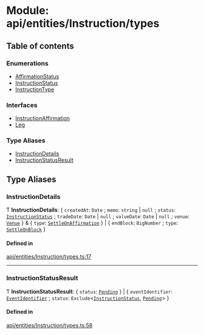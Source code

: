 # Module: api/entities/Instruction/types

## Table of contents

### Enumerations

- [AffirmationStatus](../wiki/api.entities.Instruction.types.AffirmationStatus)
- [InstructionStatus](../wiki/api.entities.Instruction.types.InstructionStatus)
- [InstructionType](../wiki/api.entities.Instruction.types.InstructionType)

### Interfaces

- [InstructionAffirmation](../wiki/api.entities.Instruction.types.InstructionAffirmation)
- [Leg](../wiki/api.entities.Instruction.types.Leg)

### Type Aliases

- [InstructionDetails](../wiki/api.entities.Instruction.types#instructiondetails)
- [InstructionStatusResult](../wiki/api.entities.Instruction.types#instructionstatusresult)

## Type Aliases

### InstructionDetails

Ƭ **InstructionDetails**: { `createdAt`: `Date` ; `memo`: `string` \| ``null`` ; `status`: [`InstructionStatus`](../wiki/api.entities.Instruction.types.InstructionStatus) ; `tradeDate`: `Date` \| ``null`` ; `valueDate`: `Date` \| ``null`` ; `venue`: [`Venue`](../wiki/api.entities.Venue.Venue)  } & { `type`: [`SettleOnAffirmation`](../wiki/api.entities.Instruction.types.InstructionType#settleonaffirmation)  } \| { `endBlock`: `BigNumber` ; `type`: [`SettleOnBlock`](../wiki/api.entities.Instruction.types.InstructionType#settleonblock)  }

#### Defined in

[api/entities/Instruction/types.ts:17](https://github.com/PolymeshAssociation/polymesh-sdk/blob/46129005/src/api/entities/Instruction/types.ts#L17)

___

### InstructionStatusResult

Ƭ **InstructionStatusResult**: { `status`: [`Pending`](../wiki/api.entities.Instruction.types.InstructionStatus#pending)  } \| { `eventIdentifier`: [`EventIdentifier`](../wiki/types.EventIdentifier) ; `status`: `Exclude`<[`InstructionStatus`](../wiki/api.entities.Instruction.types.InstructionStatus), [`Pending`](../wiki/api.entities.Instruction.types.InstructionStatus#pending)\>  }

#### Defined in

[api/entities/Instruction/types.ts:58](https://github.com/PolymeshAssociation/polymesh-sdk/blob/46129005/src/api/entities/Instruction/types.ts#L58)
